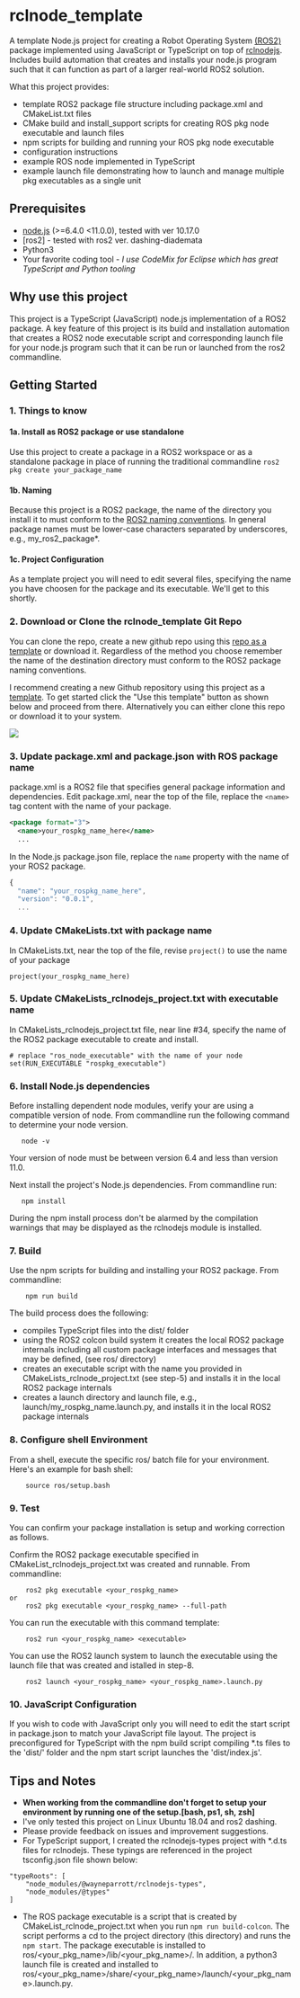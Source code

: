 # rclnode_template
A template Node.js project for creating a Robot Operating System [(ROS2)](https://index.ros.org/doc/ros2/) package implemented using JavaScript or TypeScript on top of [rclnodejs](https://github.com/RobotWebTools/rclnodejs). Includes build automation that creates and installs your node.js program such that it can function as part of a larger real-world ROS2 solution.

What this project provides:
* template ROS2 package file structure including package.xml and CMakeList.txt files
* CMake build and install_support scripts for creating ROS pkg node executable and launch files
* npm scripts for building and running your ROS pkg node executable 
* configuration instructions
* example ROS node implemented in TypeScript
* example launch file demonstrating how to launch and manage multiple pkg executables as a single unit

## Prerequisites
* [node.js]() (>=6.4.0 <11.0.0), tested with ver 10.17.0 
* [ros2] - tested with ros2 ver. dashing-diademata
* Python3 
* Your favorite coding tool - *I use CodeMix for Eclipse which has great TypeScript and Python tooling*

## Why use this project
This project is a TypeScript (JavaScript) node.js implementation of a ROS2 package. A key feature of this project is its build and installation automation that creates a ROS2 node executable script and corresponding launch file for your node.js program such that it can be run or launched from the ros2 commandline. 

## Getting Started
### 1. Things to know
#### 1a. Install as ROS2 package or use standalone
Use this project to create a package in a ROS2 workspace or as a standalone package in place of running the traditional commandline `ros2 pkg create your_package_name` 

#### 1b. Naming
Because this project is a ROS2 package, the name of the directory you install it to must conform to the [ROS2 naming conventions](https://www.ros.org/reps/rep-0144.html). In general package names must be lower-case characters separated by underscores, e.g., my_ros2_package*.

#### 1c. Project Configuration
As a template project you will need to edit several files, specifying the name you have choosen for the package and its executable. We'll get to this shortly.


### 2. Download or Clone the rclnode_template Git Repo
You can clone the repo, create a new github repo using this [repo as a template](https://help.github.com/en/github/creating-cloning-and-archiving-repositories/creating-a-repository-from-a-template) or download it. Regardless of the method you choose remember the name of the destination directory must conform to the ROS2 package naming conventions. 

I recommend creating a new Github repository using this project as a [template](https://help.github.com/en/github/creating-cloning-and-archiving-repositories/creating-a-repository-from-a-template). To get started click the "Use this template" button as shown below and proceed from there. Alternatively you can either clone this repo or download it to your system. 

![](https://raw.githubusercontent.com/wayneparrott/rclnodejs_template/master/github-template.png)

### 3. Update package.xml and package.json with ROS package name
package.xml is a ROS2 file that specifies general package information and dependencies. Edit package.xml, near the top of the file, replace the `<name>` tag content with the name of your package.
```xml
<package format="3">
  <name>your_rospkg_name_here</name>
  ...
```

In the Node.js package.json file, replace the `name` property with the name of your ROS2 package.

```javascript
{
  "name": "your_rospkg_name_here",
  "version": "0.0.1",
  ...
  ```

### 4. Update CMakeLists.txt with package name
In CMakeLists.txt, near the top of the file, revise `project()` to use the name of your package
 ```
project(your_rospkg_name_here)
``` 

### 5. Update CMakeLists_rclnodejs_project.txt with executable name
In CMakeLists_rclnodejs_project.txt file, near line #34, specify the name of the ROS2 package executable to create and install.   
```
# replace "ros_node_executable" with the name of your node
set(RUN_EXECUTABLE "rospkg_executable")
```

### 6. Install Node.js dependencies
Before installing dependent node modules, verify your are using a compatible version of node. From commandline run the following command to determine your node version.
```
   node -v
```
Your version of node must be between version 6.4 and less than version 11.0. 

Next install the project's Node.js dependencies. From commandline run:
```
   npm install
```
During the npm install process don't be alarmed by the compilation warnings that may be displayed as the rclnodejs module is installed.  

### 7. Build
Use the npm scripts for building and installing your ROS2 package. From commandline:
```
    npm run build
```
The build process does the following:
* compiles TypeScript files into the dist/ folder
* using the ROS2 colcon build system it creates the local ROS2 package internals including all custom package interfaces and messages that may be defined, (see ros/ directory)
* creates an executable script with the name you provided in CMakeLists_rclnode_project.txt (see step-5) and installs it in the local ROS2 package internals
* creates a launch directory and launch file, e.g., launch/my_rospkg_name.launch.py, and installs it in the local ROS2 package internals

### 8. Configure shell Environment
From a shell, execute the specific ros/ batch file for your environment. Here's an example for bash shell:
```
    source ros/setup.bash
```

### 9. Test
You can confirm your package installation is setup and working correction as follows.

Confirm the ROS2 package executable specified in CMakeList_rclnodejs_project.txt was created and runnable. From commandline:
```
    ros2 pkg executable <your_rospkg_name>
or
    ros2 pkg executable <your_rospkg_name> --full-path
```
You can run the executable with this command template:
```
    ros2 run <your_rospkg_name> <executable>
```
You can use the ROS2 launch system to launch the executable using the launch file that was created and istalled in step-8.
```
    ros2 launch <your_rospkg_name> <your_rospkg_name>.launch.py
```

### 10. JavaScript Configuration
If you wish to code with JavaScript only you will need to edit the start script in package.json to match your JavaScript file layout. The project is preconfigured for TypeScript with the npm build script compiling *.ts files to the 'dist/' folder and the npm start script launches the 'dist/index.js'. 


## Tips and Notes
* **When working from the commandline don't forget to setup your environment by running one of the setup.[bash, ps1, sh, zsh]**
* I've only tested this project on Linux Ubuntu 18.04 and ros2 dashing. 
* Please provide feedback on issues and improvement suggestions.
* For TypeScript support, I created the rclnodejs-types project with *.d.ts files for rclnodejs. These typings are referenced in the project tsconfig.json file shown below:

```  
"typeRoots": [
    "node_modules/@wayneparrott/rclnodejs-types",
    "node_modules/@types"
]
```
* The ROS package executable is a script that is created by CMakeList_rclnode_project.txt when you run `npm run build-colcon`. The script performs a cd to the project directory (this directory) and runs the `npm start`. The package executable is installed to ros/<your_pkg_name>/lib/<your_pkg_name>/<executable>. In addition, a python3 launch file is created and installed to ros/<your_pkg_name>/share/<your_pkg_name>/launch/<your_pkg_name>.launch.py.





